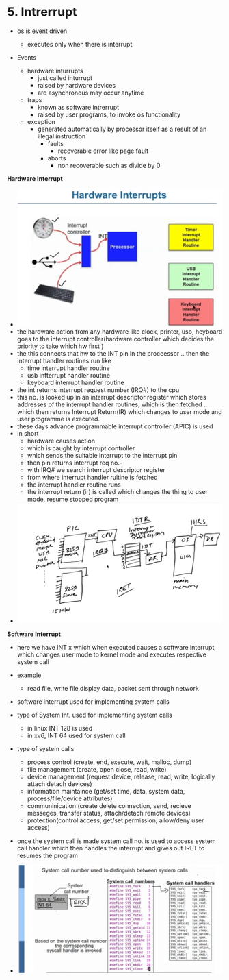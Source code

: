 # 5. Intrerrupt

- os is event driven
	- executes only when there is interrupt

- Events
	- hardware inturrupts
		- just called inturrupt
		- raised by hardware devices
		- are asynchronous may occur anytime
	- traps
		- known as software intrerrupt
		- raised by user programs, to invoke os functionality
	- exception
		- generated automatically by processor itself as a result of an illegal instruction
			- faults
				- recoverable error like page fault
			- aborts
				- non recoverable such as divide by 0


**Hardware Interrupt**
- ![1018a24c625a8d21dafd131b57fdb109.png](../_resources/3da59238ddd94f3d82c82823c427d8b5.png)
- the hardware action from any hardware like clock, printer, usb, heyboard goes to the interrupt controller(hardware controller which decides the priority to take which hw first )
- the this connects that hw to the INT pin in the proceessor .. then the interrupt handler routines run like
	- time interrupt handler routine
	- usb intterrupt handler routine
	- keyboard interrupt handler routine
- the int returns interrupt request number (IRQ#) to the cpu
- this no. is looked up in an interrupt descriptor register which stores addresses of the interrupt handler routines, which is then fetched .. which then returns Interrupt Return(IR) which changes to user mode and user programme is executed.
- these days advance programmable interrupt controller (APIC) is used
- in short
	- hardware causes action
	- which is caught by interrupt controller
	- which sends the suitable interrupt to the interrupt pin
	- then pin returns interrupt req no.-
	- with IRQ# we search interrupt descriptor register
	- from where interrupt handler ruitine  is fetched
	- the interrupt handler routine runs 
	- the interrupt return (ir) is called which changes the thing to user mode, resume stopped program
- ![c2ab21b2d87937cfad093b5324d71933.png](../_resources/60d1a1eb8b624b2f8cfee376bc672cd7.png)


**Software Interrupt**

- here we have INT x which when executed causes a software interrupt, which changes user mode to kernel mode and executes respective system call
- example
	- read file, write file,display data, packet sent through network
- software interrupt used for implementing system calls
- type of System Int. used for implementing system calls
	- in linux INT 128 is used
	- in xv6, INT 64 used for system call
- type of system calls
	- process control (create, end, execute, wait, malloc, dump)
	- file management (create, open close, read, write)
	- device management (request device, release, read, write, logically attach detach devices)
	- information maintaince (get/set time, data, system data, process/file/device attributes)
	- communinication (create delete connection, send, recieve messeges, transfer status, attach/detach remote devices)
	- protection(control access, get/set permission, allow/deny user access)

- once the system call is made system call no. is used to access system call handler which then handles the interrupt and gives out IRET to resumes the program

- ![e9ac6da6b5bb3a9c0a9c4fe541888111.png](../_resources/8e5cfdbf2a0444c98fc5a110e842e9d3.png)
